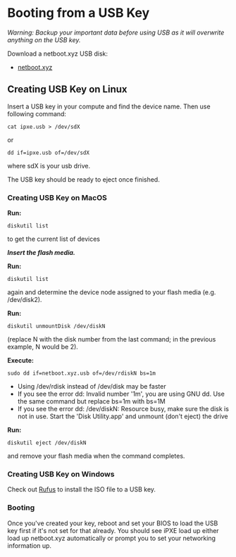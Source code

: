 # Booting from a USB Key

*Warning: Backup your important data before using USB as it will overwrite anything on the USB key.*

Download a netboot.xyz USB disk:

* [netboot.xyz](https://boot.netboot.xyz/ipxe/netboot.xyz.usb) 

## Creating USB Key on Linux

Insert a USB key in your compute and find the device name. Then use following command:

    cat ipxe.usb > /dev/sdX

or

    dd if=ipxe.usb of=/dev/sdX

where sdX is your usb drive.

The USB key should be ready to eject once finished.

### Creating USB Key on MacOS

__Run:__

    diskutil list

to get the current list of devices

___Insert the flash media.___

__Run:__

    diskutil list

again and determine the device node assigned to your flash media (e.g. /dev/disk2).

__Run:__

    diskutil unmountDisk /dev/diskN

(replace N with the disk number from the last command; in the previous example, N would be 2).

__Execute:__

    sudo dd if=netboot.xyz.usb of=/dev/rdiskN bs=1m

* Using /dev/rdisk instead of /dev/disk may be faster
* If you see the error dd: Invalid number '1m', you are using GNU dd. Use the same command but replace bs=1m with bs=1M
* If you see the error dd: /dev/diskN: Resource busy, make sure the disk is not in use. Start the 'Disk Utility.app' and unmount (don't eject) the drive

__Run:__

    diskutil eject /dev/diskN

and remove your flash media when the command completes.

### Creating USB Key on Windows

Check out [Rufus](https://rufus.akeo.ie/) to install the ISO file to a USB key.

### Booting

Once you've created your key, reboot and set your BIOS to load the USB key first if it's not set for that already. You should see iPXE load up either load up netboot.xyz automatically or prompt you to set your networking information up.
